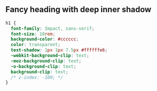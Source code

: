 ## Fancy heading with deep inner shadow

```css
h1 {
  font-family: Impact, sans-serif;
  font-size: 10rem;
  background-color: #cccccc;
  color: transparent;
  text-shadow: 1px 1px 7.5px #ffffffe6;
  -webkit-background-clip: text;
  -moz-background-clip: text;
  -o-background-clip: text;
  background-clip: text;
  /* z-index: -100; */
}
```

